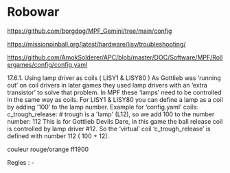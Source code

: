 # Robowar
https://github.com/borgdog/MPF_Gemini/tree/main/config

https://missionpinball.org/latest/hardware/lisy/troubleshooting/

https://github.com/AmokSolderer/APC/blob/master/DOC/Software/MPF/Rollergames/config/config.yaml


17.6.1. Using lamp driver as coils ( LISY1 & LISY80 )
As Gottlieb was ‘running out’ on coil drivers in later games they used lamp drivers with an ‘extra
transistor’ to solve that problem. In MPF these ‘lamps’ need to be controlled in the same way as
coils. For LISY1 & LISY80 you can define a lamp as a coil by adding ‘100’ to the lamp number.
Example for ‘config.yaml’
coils:
 c_trough_release: # trough is a 'lamp' (L12), so we add 100 to the number
 number: 112
This is for Gottlieb Devils Dare, in this game the ball release coil is controlled by lamp driver #12. So
the ‘virtual’ coil ‘c_trough_release’ is defined with number 112 ( 100 + 12).


couleur rouge/orange ff1900


Regles :
	-